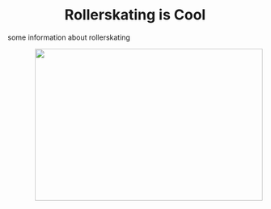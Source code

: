 <h1 align="center">Rollerskating is Cool</h1>
<p> some information about rollerskating </p>
<img align="right" width="450" height= "300" src=https://www.thebentway.ca/wp-content/uploads/2021/06/retro-rolla-roller-skate-rental-toronto-4.jpg>
